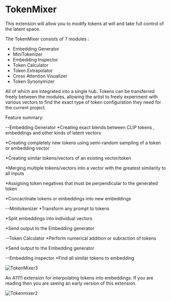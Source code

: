 # TokenMixer
This extension will allow you to modify tokens at will and take full control of the latent space. 

The TokenMixer consists of 7 modules : 
 - Embedding Generator
 - MiniTokenizer
 - Embedding Inspector
 - Token Calculator
 - Token Extrapolator
 - Cross Attention Visualizer
 - Token Synonymizer
 
All of which are integrated into a single hub. Tokens can be transferred freely between the modules, allowing the artist to freely experiment with various vectors to find the exact type of token configuration they need for the current project. 

Feature summary:

--Embedding Generator
*Creating exact blends between CLIP tokens , embeddings and other kinds of latent vectors

*Creating completely new tokens using semi-random sampling of a token or embedding vector

*Creating similar tokens/vectors of an existing vector/token

*Merging multiple tokens/vectors into a vector with the greatest similarity to all inputs

*Assigning token negatives that must be perpendicular to the generated token

*Concactinate tokens or embeddings into new embeddings

--Minitokenizer
*Transform any prompt to tokens

*Split embeddings into individual vectors

*Send output to the Embedding generator

--Token Calculator
*Perform numerical addition or subraction of tokens

*Send output to the Embedding generator

--Embedding inspector
*Find all similar tokens to embedding


![TokenMixer3](https://github.com/Nekos4Lyfe/TokenMixer/assets/130230016/48b1b3e7-d2f3-40c4-81c6-d282326df130)

An A1111 extension for interpolating tokens into embeddings. 
If you are reading then you are seeing an early version of this extension. 


![Tokenmixer2](https://github.com/Nekos4Lyfe/TokenMixer/assets/130230016/acd006f2-3e5a-4f2e-af1e-3f6d7e834385)





